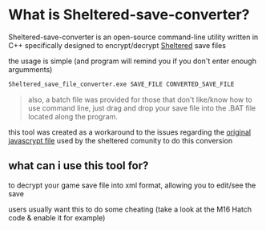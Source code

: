 # What is Sheltered-save-converter?

Sheltered-save-converter is an open-source command-line utility written in C++ specifically designed to encrypt/decrypt [Sheltered](https://en.wikipedia.org/wiki/Sheltered_(video_game)) save files


the usage is simple (and program will remind you if you don't enter enough argumments)
```cmd
Sheltered_save_file_converter.exe SAVE_FILE CONVERTED_SAVE_FILE
```
> also, a batch file was provided for those that don't like/know how to use command line, just drag and drop your save file into the .BAT file located along the program.


this tool was created as a workaround to the issues regarding the [original javascrypt file](https://jsfiddle.net/mjnpr2ac/18/) used by the sheltered comunity to do this conversion




## what can i use this tool for?
to decrypt your game save file into xml format, allowing you to edit/see the save 

users usually want this to do some cheating (take a look at the M16 Hatch code & enable it for example)